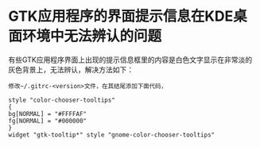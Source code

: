 GTK应用程序的界面提示信息在KDE桌面环境中无法辨认的问题
============================================================

有些GTK应用程序界面上出现的提示信息框里的内容是白色文字显示在非常淡的灰色背景上，无法辨认，解决方法如下：
	
	修改~/.gitrc-<version>文件，在其结尾添加下面代码，
	
	style "color-chooser-tooltips"
	{
	bg[NORMAL] = "#FFFFAF"
	fg[NORMAL] = "#000000"
	}
	widget "gtk-tooltip*" style "gnome-color-chooser-tooltips"
	
